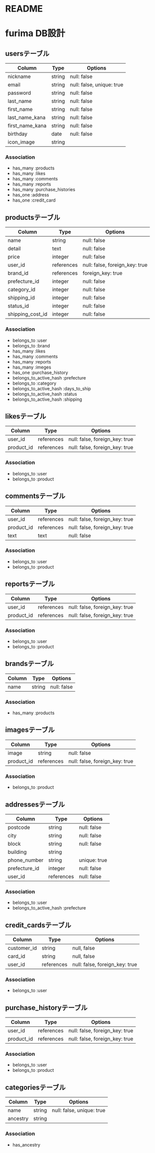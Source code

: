 # README

# furima DB設計

## usersテーブル
|Column         |Type   |Options                  |
|---------------|-------|-------------------------|
|nickname       |string |null: false              |
|email          |string |null: false, unique: true|
|password       |string |null: false              |
|last_name      |string |null: false              |
|first_name     |string |null: false              |
|last_name_kana |string |null: false              |
|first_name_kana|string |null: false              |
|birthday       |date   |null: false              |
|icon_image     |string |                         |
### Association
- has_many :products
- has_many :likes
- has_many :comments
- has_many :reports
- has_many :purchase_histories
- has_one :address
- has_one :credit_card

## productsテーブル
|Column          |Type      |Options                       |
|----------------|----------|------------------------------|
|name            |string    |null: false                   |
|detail          |text      |null: false                   |
|price           |integer   |null: false                   |
|user_id         |references|null: false, foreign_key: true|
|brand_id        |references|foreign_key: true             |
|prefecture_id   |integer   |null: false|
|category_id     |integer   |null: false|
|shipping_id     |integer   |null: false|
|status_id       |integer   |null: false|
|shipping_cost_id|integer   |null: false|
### Association
- belongs_to :user
- belongs_to :brand
- has_many :likes
- has_many :comments
- has_many :reports
- has_many :imeges
- has_one :purchase_history
- belongs_to_active_hash :prefecture
- belongs_to :category
- belongs_to_active_hash :days_to_ship
- belongs_to_active_hash :status
- belongs_to_active_hash :shipping

## likesテーブル
|Column    |Type      |Options                       |
|----------|----------|------------------------------|
|user_id   |references|null: false, foreign_key: true|
|product_id|references|null: false, foreign_key: true|
### Association
- belongs_to :user
- belongs_to :product

## commentsテーブル
|Column    |Type      |Options                       |
|----------|----------|------------------------------|
|user_id   |references|null: false, foreign_key: true|
|product_id|references|null: false, foreign_key: true|
|text      |text      |null: false                   |
### Association
- belongs_to :user
- belongs_to :product

## reportsテーブル
|Column    |Type      |Options                       |
|----------|----------|------------------------------|
|user_id   |references|null: false, foreign_key: true|
|product_id|references|null: false, foreign_key: true|
### Association
- belongs_to :user
- belongs_to :product

## brandsテーブル
|Column|Type  |Options    |
|------|------|-----------|
|name  |string|null: false|
### Association
- has_many :products

## imagesテーブル
|Column    |Type      |Options                       |
|----------|----------|------------------------------|
|image     |string    |null: false                   |
|product_id|references|null: false, foreign_key: true|
### Association
- belongs_to :product

## addressesテーブル
|Column       |Type      |Options     |
|-------------|----------|------------|
|postcode     |string    |null: false |
|city         |string    |null: false |
|block        |string    |null: false |
|building     |string    |            |
|phone_number |string    |unique: true|
|prefecture_id|integer   |null: false |
|user_id      |references|null: false |
### Association
- belongs_to :user
- belongs_to_active_hash :prefecture

## credit_cardsテーブル
|Column     |Type      |Options                       |
|-----------|----------|------------------------------|
|customer_id|string    |null, false                   |
|card_id    |string    |null, false                   |
|user_id    |references|null: false, foreign_key: true|
### Association
- belongs_to :user

## purchase_historyテーブル
|Column    |Type      |Options                        |
|----------|----------|-------------------------------|
|user_id   |references|null: false,  foreign_key: true|
|product_id|references|null: false,  foreign_key: true|
### Association
- belongs_to :user
- belongs_to :product

## categoriesテーブル
|Column    |Type      |Options                        |
|----------|----------|-------------------------------|
|name      |string    |null: false,       unique: true|
|ancestry  |string    |                               |
### Association
- has_ancestry
